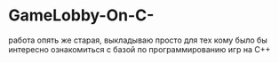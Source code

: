 # GameLobby-On-C-
работа опять же старая, выкладываю просто для тех кому было бы интересно ознакомиться с базой по программированию игр на С++
